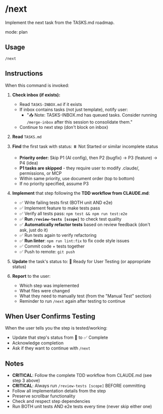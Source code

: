 # /next

Implement the next task from the TASKS.md roadmap.

mode: plan

## Usage

```
/next
```

## Instructions

When this command is invoked:

1. **Check inbox (if exists):**
   - Read `TASKS-INBOX.md` if it exists
   - If inbox contains tasks (not just template), notify user:
     - "📥 Note: TASKS-INBOX.md has queued tasks. Consider running `/merge-inbox` after this session to consolidate them."
   - Continue to next step (don't block on inbox)

2. **Read** `TASKS.md`
3. **Find** the first task with status: ⏸️ Not Started or similar incomplete status
   - **Priority order:** Skip P1 (AI config), then P2 (bugfix) → P3 (feature) → P4 (idea)
   - **P1 tasks are skipped** - they require user to modify .claude/, permissions, or MCP
   - Within same priority, use document order (top to bottom)
   - If no priority specified, assume P3
4. **Implement** that step following the **TDD workflow from CLAUDE.md**:
   - ✅ Write failing tests first (BOTH unit AND e2e)
   - ✅ Implement feature to make tests pass
   - ✅ Verify all tests pass: `npm test && npm run test:e2e`
   - ✅ **Run `/review-tests [scope]`** to check test quality
   - ✅ **Automatically refactor tests** based on review feedback (don't ask, just do it)
   - ✅ Run tests again to verify refactoring
   - ✅ **Run linter**: `npm run lint:fix` to fix code style issues
   - ✅ Commit code + tests together
   - ✅ Push to remote: `git push`
5. **Update** the task's status to: 🧪 Ready for User Testing (or appropriate status)
6. **Report** to the user:
   - Which step was implemented
   - What files were changed
   - What they need to manually test (from the "Manual Test" section)
   - Reminder to run `/next` again after testing to continue

## When User Confirms Testing

When the user tells you the step is tested/working:
- Update that step's status from 🧪 to ✅ Complete
- Acknowledge completion
- Ask if they want to continue with `/next`

## Notes

- **CRITICAL**: Follow the complete TDD workflow from CLAUDE.md (see step 3 above)
- **CRITICAL**: Always run `/review-tests [scope]` BEFORE committing
- Follow all implementation details from the step
- Preserve scrollbar functionality
- Check and respect step dependencies
- Run BOTH unit tests AND e2e tests every time (never skip either one)
